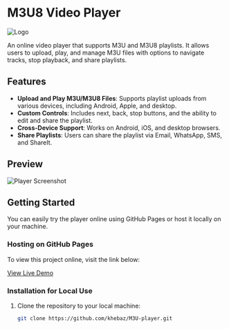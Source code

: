 # M3U8 Video Player

![Logo](https://i.imgur.com/TwdhHPz.png)

An online video player that supports M3U and M3U8 playlists. It allows users to upload, play, and manage M3U files with options to navigate tracks, stop playback, and share playlists.

## Features

- **Upload and Play M3U/M3U8 Files**: Supports playlist uploads from various devices, including Android, Apple, and desktop.
- **Custom Controls**: Includes next, back, stop buttons, and the ability to edit and share the playlist.
- **Cross-Device Support**: Works on Android, iOS, and desktop browsers.
- **Share Playlists**: Users can share the playlist via Email, WhatsApp, SMS, and ShareIt.

## Preview

![Player Screenshot](https://your-screenshot-url-here.com)

## Getting Started

You can easily try the player online using GitHub Pages or host it locally on your machine.

### Hosting on GitHub Pages

To view this project online, visit the link below:

[View Live Demo](https://your-username.github.io/repository-name)

### Installation for Local Use

1. Clone the repository to your local machine:

   ```bash
   git clone https://github.com/khebaz/M3U-player.git
